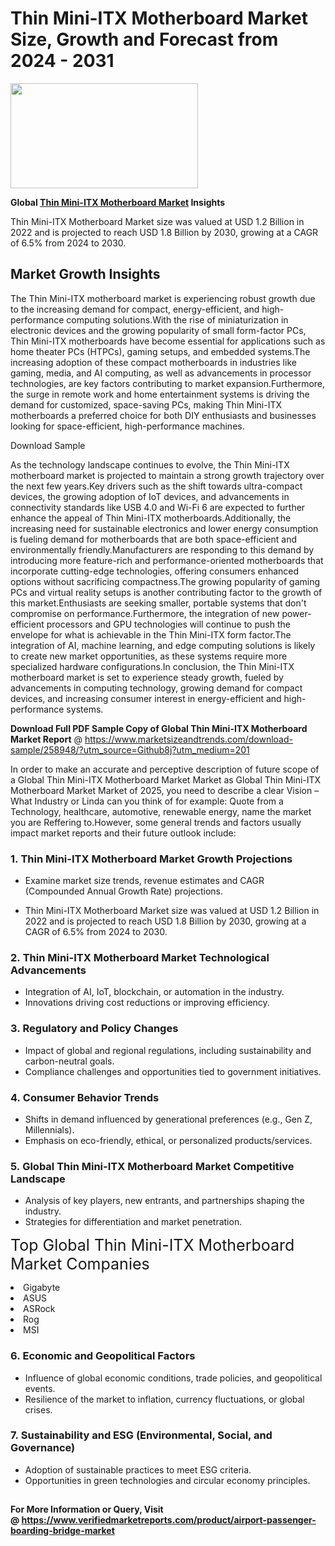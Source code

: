 <H1>Thin Mini-ITX Motherboard Market Size, Growth and Forecast from 2024 - 2031</H1><img class="aligncenter size-medium wp-image-584254" src="https://thirdeyenews.in/wp-content/uploads/2024/09/Global-Market-Research-300x168.jpeg" alt="" width="300" height="168" /><p><strong>Global&nbsp;<a href="https://www.marketsizeandtrends.com/download-sample/258948/?utm_source=Github8j?utm_medium=201">Thin Mini-ITX Motherboard Market</a> Insights</strong></p><p>Thin Mini-ITX Motherboard Market size was valued at USD 1.2 Billion in 2022 and is projected to reach USD 1.8 Billion by 2030, growing at a CAGR of 6.5% from 2024 to 2030.</p><p><h2>Market Growth Insights</h2> <p>The Thin Mini-ITX motherboard market is experiencing robust growth due to the increasing demand for compact, energy-efficient, and high-performance computing solutions.With the rise of miniaturization in electronic devices and the growing popularity of small form-factor PCs, Thin Mini-ITX motherboards have become essential for applications such as home theater PCs (HTPCs), gaming setups, and embedded systems.The increasing adoption of these compact motherboards in industries like gaming, media, and AI computing, as well as advancements in processor technologies, are key factors contributing to market expansion.Furthermore, the surge in remote work and home entertainment systems is driving the demand for customized, space-saving PCs, making Thin Mini-ITX motherboards a preferred choice for both DIY enthusiasts and businesses looking for space-efficient, high-performance machines.</p> <p>Download Sample</p> <p>As the technology landscape continues to evolve, the Thin Mini-ITX motherboard market is projected to maintain a strong growth trajectory over the next few years.Key drivers such as the shift towards ultra-compact devices, the growing adoption of IoT devices, and advancements in connectivity standards like USB 4.0 and Wi-Fi 6 are expected to further enhance the appeal of Thin Mini-ITX motherboards.Additionally, the increasing need for sustainable electronics and lower energy consumption is fueling demand for motherboards that are both space-efficient and environmentally friendly.Manufacturers are responding to this demand by introducing more feature-rich and performance-oriented motherboards that incorporate cutting-edge technologies, offering consumers enhanced options without sacrificing compactness.The growing popularity of gaming PCs and virtual reality setups is another contributing factor to the growth of this market.Enthusiasts are seeking smaller, portable systems that don't compromise on performance.Furthermore, the integration of new power-efficient processors and GPU technologies will continue to push the envelope for what is achievable in the Thin Mini-ITX form factor.The integration of AI, machine learning, and edge computing solutions is likely to create new market opportunities, as these systems require more specialized hardware configurations.In conclusion, the Thin Mini-ITX motherboard market is set to experience steady growth, fueled by advancements in computing technology, growing demand for compact devices, and increasing consumer interest in energy-efficient and high-performance systems.<p></p><p><span class=""><strong>Download Full PDF Sample Copy of Global Thin Mini-ITX Motherboard Market Report</strong> @ <a href="https://www.marketsizeandtrends.com/download-sample/258948/?utm_source=Github8j?utm_medium=201" target="_blank">https://www.marketsizeandtrends.com/download-sample/258948/?utm_source=Github8j?utm_medium=201</a></span></p><p>In order to make an accurate and perceptive description of future scope of a Global&nbsp;Thin Mini-ITX Motherboard Market Market as Global&nbsp;Thin Mini-ITX Motherboard Market Market of 2025, you need to describe a clear Vision &ndash; What Industry or Linda can you think of for example: Quote from a Technology, healthcare, automotive, renewable energy, name the market you are Reffering to.However, some general trends and factors usually impact market reports and their future outlook include:</p><h3>1.&nbsp;<strong>Thin Mini-ITX Motherboard Market Growth Projections</strong></h3><ul><li>Examine market size trends, revenue estimates and CAGR (Compounded Annual Growth Rate) projections.</li><li><p>Thin Mini-ITX Motherboard Market size was valued at USD 1.2 Billion in 2022 and is projected to reach USD 1.8 Billion by 2030, growing at a CAGR of 6.5% from 2024 to 2030.</p></li></ul><h3>2.&nbsp;<strong>Thin Mini-ITX Motherboard Market Technological Advancements</strong></h3><ul><li>Integration of AI, IoT, blockchain, or automation in the industry.</li><li>Innovations driving cost reductions or improving efficiency.</li></ul><h3>3.&nbsp;<strong>Regulatory and Policy Changes</strong></h3><ul><li>Impact of global and regional regulations, including sustainability and carbon-neutral goals.</li><li>Compliance challenges and opportunities tied to government initiatives.</li></ul><h3>4.&nbsp;<strong>Consumer Behavior Trends</strong></h3><ul><li>Shifts in demand influenced by generational preferences (e.g., Gen Z, Millennials).</li><li>Emphasis on eco-friendly, ethical, or personalized products/services.</li></ul><h3>5.&nbsp;<strong>Global Thin Mini-ITX Motherboard Market Competitive Landscape</strong></h3><ul><li>Analysis of key players, new entrants, and partnerships shaping the industry.</li><li>Strategies for differentiation and market penetration.</li></ul><p data-pm-slice="1 1 []"><span style="color: inherit; font-family: inherit; font-size: 25px;">Top Global Thin Mini-ITX Motherboard Market Companies</span></p><div class="" data-test-id=""><p><li>Gigabyte</li><li> ASUS</li><li> ASRock</li><li> Rog</li><li> MSI</li></p></div><h3>6.&nbsp;<strong>Economic and Geopolitical Factors</strong></h3><ul><li>Influence of global economic conditions, trade policies, and geopolitical events.</li><li>Resilience of the market to inflation, currency fluctuations, or global crises.</li></ul><h3>7.&nbsp;<strong>Sustainability and ESG (Environmental, Social, and Governance)</strong></h3><ul><li>Adoption of sustainable practices to meet ESG criteria.</li><li>Opportunities in green technologies and circular economy principles.</li></ul><h2><strong style="font-size: 14px;">For More Information or Query, Visit @&nbsp;</strong><a style="background-color: #ffffff; font-size: 14px;" href="https://www.marketsizeandtrends.com/report/thin-mini-itx-motherboard-market/" target="_blank">https://www.verifiedmarketreports.com/product/airport-passenger-boarding-bridge-market</a></h2>